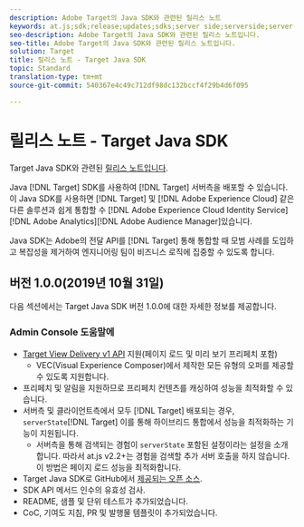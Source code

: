 ```yaml
---
description: Adobe Target의 Java SDK와 관련된 릴리스 노트
keywords: at.js;sdk;release;updates;sdks;server side;serverside;server-side;java-sdk
seo-description: Adobe Target의 Java SDK와 관련된 릴리스 노트입니다.
seo-title: Adobe Target의 Java SDK와 관련된 릴리스 노트입니다.
solution: Target
title: 릴리스 노트 - Target Java SDK
topic: Standard
translation-type: tm+mt
source-git-commit: 540367e4c49c712df98dc132bccf4f29b4d6f095

---
```



# 릴리스 노트 - Target Java SDK

Target Java SDK와 관련된 [릴리스 노트입니다](https://github.com/adobe/target-java-sdk).

Java [!DNL Target] SDK를 사용하여 [!DNL Target] 서버측을 배포할 수 있습니다. 이 Java SDK를 사용하면 [!DNL Target] 및 [!DNL Adobe Experience Cloud] 같은 다른 솔루션과 쉽게 통합할 수 [!DNL Adobe Experience Cloud Identity Service][!DNL Adobe Analytics][!DNL Adobe Audience Manager]있습니다.

Java SDK는 Adobe의 전달 API를 [!DNL Target] 통해 통합할 때 모범 사례를 도입하고 복잡성을 제거하여 엔지니어링 팀이 비즈니스 로직에 집중할 수 있도록 합니다.

## 버전 1.0.0(2019년 10월 31일)

다음 섹션에서는 Target Java SDK 버전 1.0.0에 대한 자세한 정보를 제공합니다.

### Admin Console 도움말에

* [Target View Delivery v1 API](https://developers.adobetarget.com/api/delivery-api/) 지원(페이지 로드 및 미리 보기 프리페치 포함)
   * VEC(Visual Experience Composer)에서 제작한 모든 유형의 오퍼를 제공할 수 있도록 지원합니다.
* 프리페치 및 알림을 지원하므로 프리페치 컨텐츠를 캐싱하여 성능을 최적화할 수 있습니다.
* 서버측 및 클라이언트측에서 모두 [!DNL Target] 배포되는 경우, `serverState`[!DNL Target] 이를 통해 하이브리드 통합에서 성능을 최적화하는 기능이 지원됩니다.
   * 서버측을 통해 검색되는 경험이 `serverState` 포함된 설정이라는 설정을 소개합니다. 따라서 at.js v2.2+는 경험을 검색할 추가 서버 호출을 하지 않습니다. 이 방법은 페이지 로드 성능을 최적화합니다.
* Target Java SDK로 GitHub에서 [제공되는 오픈 소스](https://github.com/adobe/target-java-sdk).
* SDK API 메서드 인수의 유효성 검사.
* README, 샘플 및 단위 테스트가 추가되었습니다.
* CoC, 기여도 지침, PR 및 발행물 템플릿이 추가되었습니다.

